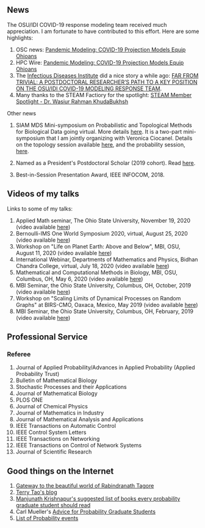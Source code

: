 ## News
The OSU/IDI COVID-19 response modeling team received much appreciation. I am fortunate to have contributed to this effort. Here are some highlights: 
1. OSC news: [Pandemic Modeling: COVID-19 Projection Models Equip Ohioans](https://www.osc.edu/press/pandemic_modeling_covid_19_projection_models_equip_ohioans)
2. HPC Wire: [Pandemic Modeling: COVID-19 Projection Models Equip Ohioans](https://www.hpcwire.com/off-the-wire/pandemic-modeling-covid-19-projection-models-equip-ohioans/)
3. The [Infectious Diseases Institute](https://idi.osu.edu/) did a nice story a while ago: [FAR FROM TRIVIAL: A POSTDOCTORAL RESEARCHER’S PATH TO A KEY POSITION ON THE OSU/IDI COVID-19 MODELING RESPONSE TEAM](https://idi.osu.edu/news-articles/far-from-trivial).
4. Many thanks to the STEAM Factiory for the spotlight: [STEAM Member Spotlight - Dr. Wasiur Rahman KhudaBukhsh](https://www.youtube.com/watch?v=j_DEgauzw7w)

Other news
1. SIAM MDS Mini-symposium on Probabilistic and Topological Methods for Biological Data going virtual. More details [here](https://wasiur.github.io/MDS2020/mds2020.html). It is a two-part mini-symposium that I am jointly organizing with Veronica Ciocanel. Details on the topology session available [here](https://wasiur.github.io/MDS2020/MS25.html), and the probability session, [here](https://wasiur.github.io/MDS2020/MS10.html).

2. Named as a President's Postdoctoral Scholar (2019 cohort). Read [here](https://research.osu.edu/ppsp/ppsp-participants/).
3. Best-in-Session Presentation Award, IEEE INFOCOM, 2018. 


## Videos of my talks
Links to some of my talks:
1. Applied Math seminar, The Ohio State University, November 19, 2020 (video available [here](https://osu.zoom.us/rec/play/2iPfFM3_IaHFqR60fEvU7ayKlBHGqB3sHlFR-Jg3d-dDGe5YvzJU6M-Qg68rgOEifB4UCqsqMexgipsI.6B9cnyJ3tF68FDBe?continueMode=true&_x_zm_rtaid=IB51NW9ZSQKVgUeNERKl_A.1605919160335.1d94c515f74c3752d2f87313c78b8d52&_x_zm_rhtaid=863))
2. Bernoulli-IMS One World Symposium 2020, virtual, August 25, 2020 (video available [here](https://www.youtube.com/watch?v=UBujKMt4zH4))
3. Workshop on "Life on Planet Earth: Above and Below", MBI, OSU, August 11, 2020 (video available [here](https://video.mbi.ohio-state.edu/video/player/?id=4954&title=Incorporating+age+and+delay+into+models+for+biophysical+systems))
4. International Webinar, Departments of Mathematics and Physics, Bidhan Chandra College, virtual, July 18, 2020 (video available [here](https://www.youtube.com/watch?v=rR3MpyqkJoA))
5. Mathematical and Computational Methods in Biology, MBI, OSU, Columbus, OH, May 6, 2020 (video available [here](https://video.mbi.ohio-state.edu/video/player/?id=4922&title=Survival+Dynamical+Systems%3A+individual-level+survival+analysis+from+population-level+epidemic+models))
6. MBI Seminar, the Ohio State University, Columbus, OH, October, 2019 (video available [here](https://video.mbi.ohio-state.edu/video/player/?id=4781&title=Seminar%253A+Wasiur+KhudaBukhsh+-+Multi-Scale+Dynamics+of+Stochastic+Biological+Systems+Through+the+Lens+of+Survival+Dynamical+Systems+%2528SDS%2529))
7. Workshop on "Scaling Limits of Dynamical Processes on Random Graphs" at BIRS-CMO, Oaxaca, Mexico, May 2019 (video available [here](http://www.birs.ca/events/2019/5-day-workshops/19w5071/videos/watch/201905201502-KhudaBukhsh.html))
8. MBI Seminar, the Ohio State University, Columbus, OH, February, 2019 (video available [here](https://video.mbi.ohio-state.edu/video/player/?id=4678&title=Approximate+lumpability+for+Markovian+agent-based+models+using+local+symmetries))


## Professional Service
### Referee
1. Journal of Applied Probability/Advances in Applied Probability (Applied Probability Trust)
2. Bulletin of Mathematical Biology 
3. Stochastic Processes and their Applications
4. Journal of Mathematical Biology
5. PLOS ONE
6. Journal of Chemical Physics
7. Journal of Mathematics in Industry 
8. Journal of Mathematical Analysis and Applications
9. IEEE Transactions on Automatic Control 
10. IEEE Control System Letters
11. IEEE Transactions on Networking
12. IEEE Transactions on Control of Network Systems 
13. Journal of Scientific Research



## Good things on the Internet
1. [Gateway to the beautiful world of Rabindranath Tagore](http://www.tagoreweb.in)
2. [Terry Tao's blog](https://terrytao.wordpress.com)
3. [Manjunath Krishnapur's suggested list of books every probability graduate student should read](http://math.iisc.ernet.in/~manju/suggestedreading.html)
4. Carl Mueller's [Advice for Probability Graduate Students](https://web.math.rochester.edu/people/faculty/cmlr/advice.md)
5. [List of Probability events](http://www.math.columbia.edu/department/probability/seminar/upcoming_new.html)
